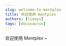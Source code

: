 ```yaml
---
slug: welcome-to-montplex
title: 欢迎使用-montplex
authors: [liaoyi]
tags: [docusaurus]
---
```


欢迎使用 Montplex ~

